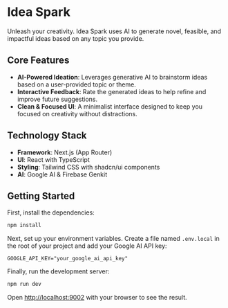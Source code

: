 # Idea Spark

Unleash your creativity. Idea Spark uses AI to generate novel, feasible, and impactful ideas based on any topic you provide.

## Core Features

- **AI-Powered Ideation**: Leverages generative AI to brainstorm ideas based on a user-provided topic or theme.
- **Interactive Feedback**: Rate the generated ideas to help refine and improve future suggestions.
- **Clean & Focused UI**: A minimalist interface designed to keep you focused on creativity without distractions.

## Technology Stack

- **Framework**: Next.js (App Router)
- **UI**: React with TypeScript
- **Styling**: Tailwind CSS with shadcn/ui components
- **AI**: Google AI & Firebase Genkit

## Getting Started

First, install the dependencies:

```bash
npm install
```

Next, set up your environment variables. Create a file named `.env.local` in the root of your project and add your Google AI API key:

```env
GOOGLE_API_KEY="your_google_ai_api_key"
```

Finally, run the development server:

```bash
npm run dev
```

Open [http://localhost:9002](http://localhost:9002) with your browser to see the result.
